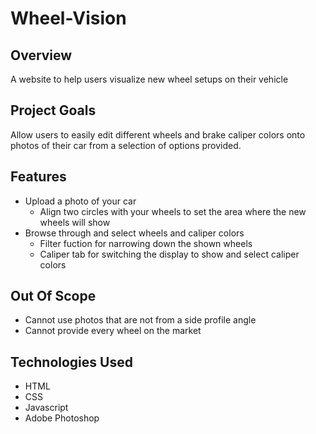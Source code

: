 # Wheel-Vision
## Overview
A website to help users visualize new wheel setups on their vehicle
## Project Goals
Allow users to easily edit different wheels and brake caliper colors onto photos of their car from a selection of options provided.
## Features
- Upload a photo of your car
  - Align two circles with your wheels to set the area where the new wheels will show
- Browse through and select wheels and caliper colors
  - Filter fuction for narrowing down the shown wheels
  - Caliper tab for switching the display to show and select caliper colors
## Out Of Scope
- Cannot use photos that are not from a side profile angle
- Cannot provide every wheel on the market
## Technologies Used
- HTML
- CSS
- Javascript
- Adobe Photoshop
  
